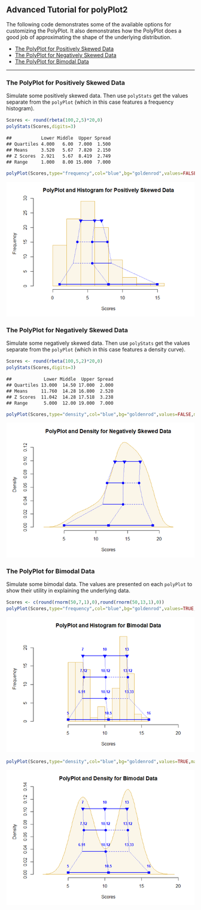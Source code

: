 
## Advanced Tutorial for polyPlot2

The following code demonstrates some of the available options for
customizing the PolyPlot. It also demonstrates how the PolyPlot does a
good job of approximating the shape of the underlying distribution.

- [The PolyPlot for Positively Skewed
  Data](#the-polyplot-for-positively-skewed-data)
- [The PolyPlot for Negatively Skewed
  Data](#the-polyplot-for-negatively-skewed-data)
- [The PolyPlot for Bimodal Data](#the-polyplot-for-bimodal-data)

------------------------------------------------------------------------

### The PolyPlot for Positively Skewed Data

Simulate some positively skewed data. Then use `polyStats` get the
values separate from the `polyPlot` (which in this case features a
frequency histogram).

``` r
Scores <- round(rbeta(100,2,5)*20,0)
polyStats(Scores,digits=3)
```

    ##           Lower Middle  Upper Spread
    ## Quartiles 4.000   6.00  7.000  1.500
    ## Means     3.520   5.67  7.820  2.150
    ## Z Scores  2.921   5.67  8.419  2.749
    ## Range     1.000   8.00 15.000  7.000

``` r
polyPlot(Scores,type="frequency",col="blue",bg="goldenrod",values=FALSE,main="PolyPlot and Histogram for Positively Skewed Data")
```

![](figures/Advanced-Positive-1.png)<!-- -->

### The PolyPlot for Negatively Skewed Data

Simulate some negatively skewed data. Then use `polyStats` get the
values separate from the `polyPlot` (which in this case features a
density curve).

``` r
Scores <- round(rbeta(100,5,2)*20,0)
polyStats(Scores,digits=3)
```

    ##            Lower Middle  Upper Spread
    ## Quartiles 13.000  14.50 17.000  2.000
    ## Means     11.760  14.28 16.800  2.520
    ## Z Scores  11.042  14.28 17.518  3.238
    ## Range      5.000  12.00 19.000  7.000

``` r
polyPlot(Scores,type="density",col="blue",bg="goldenrod",values=FALSE,main="PolyPlot and Density for Negatively Skewed Data")
```

![](figures/Advanced-Negative-1.png)<!-- -->

### The PolyPlot for Bimodal Data

Simulate some bimodal data. The values are presented on each `polyPlot`
to show their utility in explaining the underlying data.

``` r
Scores <- c(round(rnorm(50,7,1),0),round(rnorm(50,13,1),0))
polyPlot(Scores,type="frequency",col="blue",bg="goldenrod",values=TRUE,main="PolyPlot and Histogram for Bimodal Data")
```

![](figures/Advanced-Bimodal-1.png)<!-- -->

``` r
polyPlot(Scores,type="density",col="blue",bg="goldenrod",values=TRUE,main="PolyPlot and Density for Bimodal Data")
```

![](figures/Advanced-Bimodal-2.png)<!-- -->
